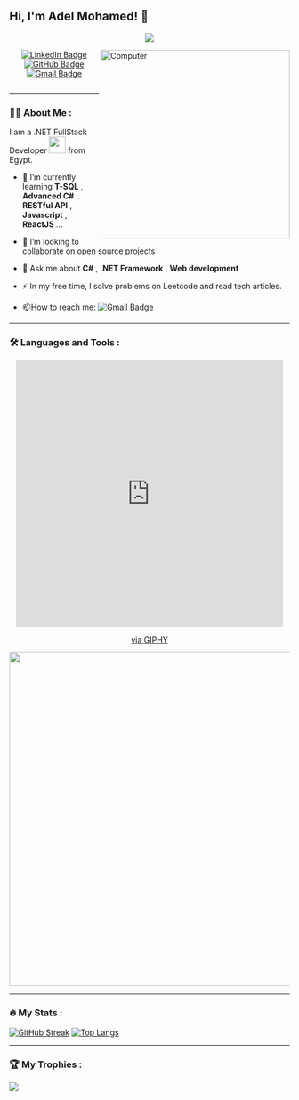 <h2> Hi, I'm Adel Mohamed! 👋</h2>

<!-- Typing SVG by DenverCoder1 - https://github.com/DenverCoder1/readme-typing-svg -->
<p align="center">
  <a href="https://github.com/DenverCoder1/readme-typing-svg"><img src="https://readme-typing-svg.herokuapp.com/?lines=Software%20Engineer;Flutter%20developer📱;Always%20learning%20new%20things&font=Fira%20Code&center=true&width=440&height=45&color=2F81F7&vCenter=true&size=22"></a>
</p> 
<img src="https://github.com/lambiengcode/lambiengcode/blob/main/gif/dash.gif?raw=true" width="340px" align="right" alt="Computer">
<p
 



<div id="badges" align ="center"> 
<a href="https://www.linkedin.com/in/adel-mohamed23">
    <img src="https://img.shields.io/badge/LinkedIn-blue?style=for-the-badge&logo=linkedin&logoColor=white" alt="LinkedIn Badge"/> 
</a> 
<a href="https://github.com/AdelMohamed23"> 
    <img src="https://img.shields.io/badge/GitHub-100000?style=for-the-badge&logo=github&logoColor=white" alt="GitHub Badge"/>
</a> 
<a href="mailto:adelmuhammad.r@gmail.com"> 
   <img src="https://img.shields.io/badge/Gmail-D14836?style=for-the-badge&logo=gmail&logoColor=white" alt="Gmail Badge"/>
</a> 
</div>
<div align="center">
  <img src="https://komarev.com/ghpvc/?username=your-github-username&style=flat-square&color=blue" alt="" align="center"/>
</div>

---

### :woman_technologist: About Me :
I am a .NET FullStack Developer <img src="https://media.giphy.com/media/WUlplcMpOCEmTGBtBW/giphy.gif" width="30"> from Egypt.
- 🌱 I’m currently learning   **T-SQL** , **Advanced C#** , **RESTful API** ,  **Javascript** , **ReactJS** ...
  
- 👯 I’m looking to collaborate on open source projects
  
- 💬 Ask me about **C#** , **.NET Framework** , **Web development**

- :zap: In my free time, I solve problems on Leetcode and read tech articles.

- :mailbox:How to reach me: [![Gmail Badge](https://img.shields.io/badge/Gmail-D14836?style=for-the-badge&logo=gmail&logoColor=white)](mailto:hananeaitbenyachou@gmail.com)
  
---

### :hammer_and_wrench: Languages and Tools :
<div align="center">

<iframe src="https://giphy.com/embed/R03zWv5p1oNSQd91EP" width="480" height="480" style="" frameBorder="0" class="giphy-embed" allowFullScreen></iframe><p><a href="https://giphy.com/gifs/R03zWv5p1oNSQd91EP">via GIPHY</a></p>
  
</div>
<div align="center">
 <img width="600px"src="https://skillicons.dev/icons?i=html,css,js,react,cpp,cs,dotnet,git,vscode,visualstudio&perline=12"  />
</div>

---

### :fire: My Stats :
[![GitHub Streak](https://github-readme-streak-stats.herokuapp.com?user=HananeAitBenYachou&theme=algolia&border_radius=4.6)](https://git.io/streak-stats)
[![Top Langs](https://github-readme-stats.vercel.app/api/top-langs/?username=HananeAitBenYachou&layout=compact&theme=algolia)](https://github.com/anuraghazra/github-readme-stats)


---

### 🏆 My Trophies :
![](https://github-profile-trophy.vercel.app/?username=HananeAitBenYachou&theme=algolia&no-frame=false&no-bg=true&margin-w=4&column=-1)
